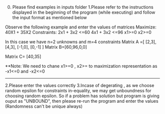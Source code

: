 
0. Please find examples in inputs folder
1.Please refer to the instructions displayed in the beginning of the program (while executing) and follow the input format as mentioned below

Observe the following example and enter the values of matrices
Maximize: 40X1 + 35X2
Constraints:
2x1 + 3x2 <=60 
4x1 + 3x2 <=96
x1>=0
x2>=0

In this case we have n=2 unknowns and m=4 constraints
Matrix A =[
		 [2,3],
		[4,3],
		[-1,0],
		[0,-1]
		]
Matrix B=[60,96,0,0]

Matrix C= [40,35]

**Note: We need to chane x1>=0 , x2>= to maximization representation as -x1<=0 and -x2<=0
*****************************************************************************************

2.Please enter the values correctly
3.Incase of degerating , as we choose random epsilon for constraints in-equality, we may get unboundness for choosing random epsilon. So if a problem has solution but
  program is giving ouput as "UNBOUND", then please re-run the program and enter the values (Randomness can't be unique always)
